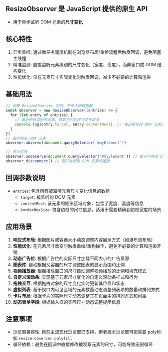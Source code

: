## ResizeObserver 是 JavaScript 提供的原生 API
* 用于‌异步监听 DOM 元素的**尺寸变化**
## 核心特性
1. ‌异步监听: 通过微任务调度机制在浏览器布局/重绘流程后触发回调，避免阻塞主线程
2. 精准监测: 直接监听元素级别的尺寸变化（宽度、高度），而非窗口或 DOM 结构变化
3. 性能优化: 仅在元素尺寸实际变化时触发回调，减少不必要的计算和渲染
## 基础用法
```javascript
// 创建 ResizeObserver 实例，并传入回调函数
const observer = new ResizeObserver((entries) => {
  for (let entry of entries) {
    // 遍历所有监听的元素，获取它们的尺寸变化信息
    console.log(entry.target, entry.contentRect); // 输出变化的 DOM 元素及其新的尺寸矩形对象
  }
})
// 监听特定 DOM 元素
observer.observe(document.querySelector('#myElement'))

// 停止监听
observer.unobserve(document.querySelector('#myElement')) // 断开与特定 DOM 元素的连接
observer.disconnect() // 断开与所有 DOM 元素的连接
```
## 回调参数说明
* `entries`: 包含所有被监听元素尺寸变化信息的数组
  * `target`: 被监听的 DOM 元素
  * `contentRect`: 该元素的矩形区域对象，包含了宽度、高度等信息
  * `borderBoxSize`: 包含边框的尺寸信息，适用于需要精确到边框宽度的场景

## 应用场景
1. **响应式布局**: 根据图片或容器大小动态调整内容展示方式（如瀑布流布局）
2. **性能优化**: 在元素尺寸改变时触发重绘/重构操作，避免不必要的计算和渲染开销
3. **动态广告位**: 根据广告位的实际尺寸加载不同大小的广告资源
4. **图表库**: 自动根据父容器的尺寸调整图表的显示范围和比例
5. **视频播放器**: 根据播放窗口的尺寸自动调整视频播放的比例和填充模式
6. **自定义滚动条**: 实现基于元素尺寸变化的自定义滚动条样式和行为
7. **拖拽交互**: 根据拖拽对象的尺寸变化实时更新其位置和状态
8. **虚拟列表**: 基于视口内可见区域的元素数量动态调整列表项的数量和排列方式
9. **卡片布局**: 根据卡片的实际尺寸动态调整其在页面中的排列方式和间距
10. **动态表单字段**: 根据输入框的实际尺寸动态调整提示信息
## 注意事项
* 浏览器兼容性: 目前主流现代浏览器已支持，但老版本浏览器可能需要 polyfill如 `resize-observer-polyfill`
* 循环依赖‌：避免在回调中直接修改被观察元素的尺寸，可能导致无限循环
